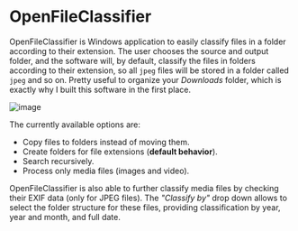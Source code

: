 # OpenFileClassifier

OpenFileClassifier is Windows application to easily classify files in a folder according to their extension. The user chooses the source and output folder, and the software will, by default, classify the files in folders according to their extension, so all `jpeg` files will be stored in a folder called `jpeg` and so on. Pretty useful to organize your _Downloads_ folder, which is exactly why I built this software in the first place.

![image](https://github.com/JoseTomasTocino/FileClassifier/assets/648833/53571ec4-1364-4513-96ec-61d2c3ac7804)

The currently available options are:
* Copy files to folders instead of moving them.
* Create folders for file extensions (**default behavior**).
* Search recursively.
* Process only media files (images and video).

OpenFileClassifier is also able to further classify media files by checking their EXIF data (only for JPEG files). The _"Classify by"_ drop down allows to select the folder structure for these files, providing classification by year, year and month, and full date.
